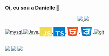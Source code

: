 ### Oi, eu sou a Danielle 👋

<div align="center">
  <a href="https://github.com/daniellegmrs">
 <img width="50%" src="https://github-readme-stats.vercel.app/api?username=daniellegmrs&show_icons=true&theme=calm&include_all_commits=true&count_private=true"/>
 <img width="42%" src="https://github-readme-stats.vercel.app/api/top-langs/?username=daniellegmrs&layout=compact&langs_count=7&theme=calm"/>
    </div>
    <div style="display: inline_block"><br>
    <img align="center" alt="mysql" width="40" height="40" src="https://www.vectorlogo.zone/logos/mysql/mysql-icon.svg">
    <img align="center" alt="Java" width="40" height="40" src="https://www.vectorlogo.zone/logos/java/java-icon.svg">
    <img align="center" alt="JS" height="30" width="40" src="https://raw.githubusercontent.com/devicons/devicon/master/icons/javascript/javascript-plain.svg">
    <img align="center" alt="Ts" height="30" width="40" src="https://raw.githubusercontent.com/devicons/devicon/master/icons/typescript/typescript-plain.svg">
    <img align="center" alt="HTML" height="30" width="40" src="https://raw.githubusercontent.com/devicons/devicon/master/icons/html5/html5-original.svg">
    <img align="center" alt="CSS" height="30" width="40" src="https://raw.githubusercontent.com/devicons/devicon/master/icons/css3/css3-original.svg">
    <img align="center" alt="git" height="30" width="40" src="https://www.vectorlogo.zone/logos/git-scm/git-scm-icon.svg">
    
  </div>
  
  ##
 
<div> 
   <a href="https://www.linkedin.com/in/danielle-guimaraes-" target="_blank"><img src="https://img.shields.io/badge/-LinkedIn-%230077B5?style=for-the-badge&logo=linkedin&logoColor=white" target="_blank"></a>
  <a href="https://discordapp.com/users/947594146342920233" target="_blank"><img src="https://img.shields.io/badge/Discord-7289DA?style=for-the-badge&logo=discord&logoColor=white" target="_blank"></a> 
   <a href="https://instagram.com/daniellegmrs" target="_blank"><img src="https://img.shields.io/badge/-Instagram-%23E4405F?style=for-the-badge&logo=instagram&logoColor=white" target="_blank"></a>
</div>
